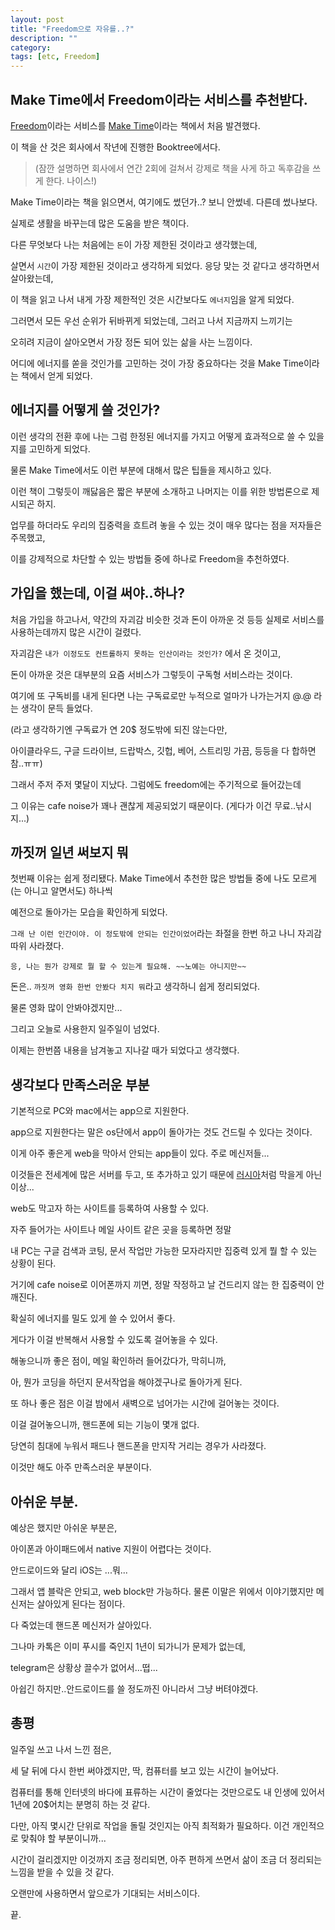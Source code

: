```yaml
---
layout: post
title: "Freedom으로 자유를..?"
description: ""
category:
tags: [etc, Freedom]
---
```



## Make Time에서 Freedom이라는 서비스를 추천받다.
[Freedom](https://freedom.to/)이라는 서비스를 [Make Time](https://kyobobook.co.kr/product/detailViewKor.laf?mallGb=KOR&ejkGb=KOR&barcode=9788934995258&orderClick=JAj)이라는 책에서 처음 발견했다. 

이 책을 산 것은 회사에서 작년에 진행한 Booktree에서다.

> (잠깐 설명하면 회사에서 연간 2회에 걸쳐서 강제로 책을 사게 하고 독후감을 쓰게 한다. 나이스!)

Make Time이라는 책을 읽으면서, 여기에도 썼던가..? 보니 안썼네. 다른데 썼나보다. 

실제로 생활을 바꾸는데 많은 도움을 받은 책이다. 

다른 무엇보다 나는 처음에는 `돈`이 가장 제한된 것이라고 생각했는데,

살면서 `시간`이 가장 제한된 것이라고 생각하게 되었다. 응당 맞는 것 같다고 생각하면서 살아왔는데,

이 책을 읽고 나서 내게 가장 제한적인 것은 시간보다도 `에너지`임을 알게 되었다. 

그러면서 모든 우선 순위가 뒤바뀌게 되었는데, 그러고 나서 지금까지 느끼기는 

오히려 지금이 살아오면서 가장 정돈 되어 있는 삶을 사는 느낌이다.

어디에 에너지를 쏟을 것인가를 고민하는 것이 가장 중요하다는 것을 Make Time이라는 책에서 얻게 되었다.


## 에너지를 어떻게 쓸 것인가?
이런 생각의 전환 후에 나는 그럼 한정된 에너지를 가지고 어떻게 효과적으로 쓸 수 있을지를 고민하게 되었다.

물론 Make Time에서도 이런 부분에 대해서 많은 팁들을 제시하고 있다. 

이런 책이 그렇듯이 깨닳음은 짧은 부분에 소개하고 나머지는 이를 위한 방법론으로 제시되곤 하지.

업무를 하더라도 우리의 집중력을 흐트려 놓을 수 있는 것이 매우 많다는 점을 저자들은 주목했고, 

이를 강제적으로 차단할 수 있는 방법들 중에 하나로 Freedom을 추천하였다.



## 가입을 했는데, 이걸 써야..하나?
처음 가입을 하고나서, 약간의 자괴감 비슷한 것과 돈이 아까운 것 등등 실제로 서비스를 사용하는데까지 많은 시간이 걸렸다.

자괴감은 `내가 이정도도 컨트롤하지 못하는 인산이라는 것인가?` 에서 온 것이고,

돈이 아까운 것은 대부분의 요즘 서비스가 그렇듯이 구독형 서비스라는 것이다. 

여기에 또 구독비를 내게 된다면 나는 구독료로만 누적으로 얼마가 나가는거지 @.@ 라는 생각이 문득 들었다. 

(라고 생각하기엔 구독료가 연 20$ 정도밖에 되진 않는다만, 

아이클라우드, 구글 드라이브, 드랍박스, 깃헙, 베어, 스트리밍 가끔, 등등을 다 합하면 참..ㅠㅠ)

그래서 주저 주저 몇달이 지났다. 그럼에도 freedom에는 주기적으로 들어갔는데 

그 이유는 cafe noise가 꽤나 괜찮게 제공되었기 때문이다. (게다가 이건 무료..낚시지...)



## 까짓꺼 일년 써보지 뭐
첫번째 이유는 쉽게 정리됐다. Make Time에서 추천한 많은 방법들 중에 나도 모르게(는 아니고 알면서도) 하나씩

예전으로 돌아가는 모습을 확인하게 되었다. 

`그래 난 이런 인간이야. 이 정도밖에 안되는 인간이었어`라는 좌절을 한번 하고 나니 자괴감따위 사라졌다.

`응, 나는 뭔가 강제로 뭘 할 수 있는게 필요해. ~~노예는 아니지만~~`

돈은.. `까짓꺼 영화 한번 안봤다 치지 뭐`라고 생각하니 쉽게 정리되었다.

물론 영화 많이 안봐야겠지만...

그리고 오늘로 사용한지 일주일이 넘었다. 

이제는 한번쯤 내용을 남겨놓고 지나갈 때가 되었다고 생각했다.



## 생각보다 만족스러운 부분
기본적으로 PC와 mac에서는 app으로 지원한다. 

app으로 지원한다는 말은 os단에서 app이 돌아가는 것도 건드릴 수 있다는 것이다.

이게 아주 좋은게 web을 막아서 안되는 app들이 있다. 주로 메신저들...

이것들은 전세계에 많은 서버를 두고, 또 추가하고 있기 때문에 [러시아](https://www.theguardian.com/world/2018/apr/17/russia-blocks-millions-of-ip-addresses-in-battle-against-telegram-app)처럼 막을게 아닌 이상...


web도 막고자 하는 사이트를 등록하여 사용할 수 있다. 

자주 들어가는 사이트나 메일 사이트 같은 곳을 등록하면 정말 

내 PC는 구글 검색과 코팅, 문서 작업만 가능한 모자라지만 집중력 있게 뭘 할 수 있는 상황이 된다.

거기에 cafe noise로 이어폰까지 끼면, 정말 작정하고 날 건드리지 않는 한 집중력이 안깨진다.

확실히 에너지를 밀도 있게 쓸 수 있어서 좋다.

게다가 이걸 반복해서 사용할 수 있도록 걸어놓을 수 있다. 

해놓으니까 좋은 점이, 메일 확인하러 들어갔다가, 막히니까,

아, 뭔가 코딩을 하던지 문서작업을 해야겠구나로 돌아가게 된다.

또 하나 좋은 점은 이걸 밤에서 새벽으로 넘어가는 시간에 걸어놓는 것이다. 

이걸 걸어놓으니까, 핸드폰에 되는 기능이 몇개 없다.

당연히 침대에 누워서 패드나 핸드폰을 만지작 거리는 경우가 사라졌다.

이것만 해도 아주 만족스러운 부분이다.


## 아쉬운 부분.
예상은 했지만 아쉬운 부분은, 

아이폰과 아이패드에서 native 지원이 어렵다는 것이다.

안드로이드와 달리 iOS는 ...뭐...

그래서 앱 블락은 안되고, web block만 가능하다. 물론 이말은 위에서 이야기했지만 메신저는 살아있게 된다는 점이다.

다 죽었는데 핸드폰 메신저가 살아있다. 

그나마 카톡은 이미 푸시를 죽인지 1년이 되가니가 문제가 없는데, 

telegram은 상황상 끌수가 없어서...떱...

아쉽긴 하지만..안드로이드를 쓸 정도까진 아니라서 그냥 버텨야겠다.


## 총평
일주일 쓰고 나서 느낀 점은, 

세 달 뒤에 다시 한번 써야겠지만, 딱, 컴퓨터를 보고 있는 시간이 늘어났다.

컴퓨터를 통해 인터넷의 바다에 표류하는 시간이 줄었다는 것만으로도 내 인생에 있어서 1년에 20$어치는 분명히 하는 것 같다.

다만, 아직 몇시간 단위로 작업을 돌릴 것인지는 아직 최적화가 필요하다. 이건 개인적으로 맞춰야 할 부분이니까...

시간이 걸리겠지만 이것까지 조금 정리되면, 아주 편하게 쓰면서 삶이 조금 더 정리되는 느낌을 받을 수 있을 것 같다.

오랜만에 사용하면서 앞으로가 기대되는 서비스이다.

끝.